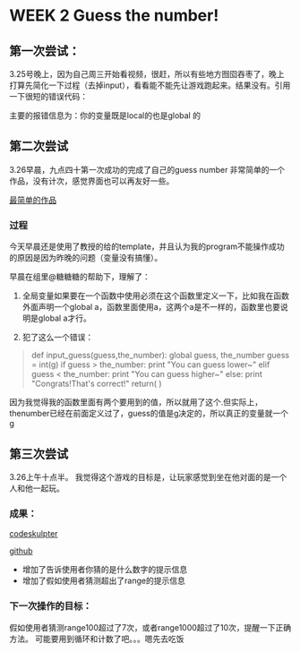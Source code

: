 # WEEK 2 Guess the number!

## 第一次尝试：

3.25号晚上，因为自己周三开始看视频，很赶，所以有些地方囫囵吞枣了，晚上打算先简化一下过程（去掉input），看看能不能先让游戏跑起来。结果没有。引用一下很短的错误代码：

主要的报错信息为：你的变量既是local的也是global 的

## 第二次尝试
3.26早晨，九点四十第一次成功的完成了自己的guess number
非常简单的一个作品，没有计次，感觉界面也可以再友好一些。

[最简单的作品](https://github.com/nora614/omooc.py/blob/master/src/iippy-1.py)

### 过程
今天早晨还是使用了教授的给的template，并且认为我的program不能操作成功的原因是因为昨晚的问题（变量没有搞懂）。

早晨在组里@糖糖糖的帮助下，理解了：

1. 全局变量如果要在一个函数中使用必须在这个函数里定义一下，比如我在函数外面声明一个global a，函数里面使用a，这两个a是不一样的，函数里也要说明是global a才行。

2. 犯了这么一个错误：
> def input_guess(guess,the_number):
    global guess, the_number
    guess = int(g)
    if guess > the_number:
        print "You can guess lower~"
    elif guess < the_number:
        print "You can guess higher~"
    else:
        print "Congrats!That's correct!"
    return( )
    
 因为我觉得我的函数里面有两个要用到的值，所以就用了这个.但实际上，thenumber已经在前面定义过了，guess的值是g决定的，所以真正的变量就一个g
 
 ## 第三次尝试
 3.26上午十点半。
 我觉得这个游戏的目标是，让玩家感觉到坐在他对面的是一个人和他一起玩。
 
 ### 成果：
 [codeskulpter](http://www.codeskulptor.org/#user39_PFbfEy0tF7_0.py)
 
 [github](https://github.com/nora614/omooc.py/blob/master/src/iippy-2.py)
 
 - 增加了告诉使用者你猜的是什么数字的提示信息
 - 增加了假如使用者猜测超出了range的提示信息
 
 ### 下一次操作的目标：
 假如使用者猜测range100超过了7次，或者range1000超过了10次，提醒一下正确方法。
 可能要用到循环和计数了吧。。。嗯先去吃饭
